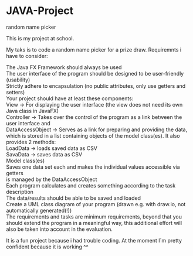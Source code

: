# JAVA-Project
random name picker

This is my project at school.

My taks is to code a random name picker for a prize draw.
Requiremnts i have to consider:

The Java FX Framework should always be used  
The user interface of the program should be designed to be user-friendly (usability)  
Strictly adhere to encapsulation (no public attributes, only use getters and setters)  
Your project should have at least these components:   
View -> For displaying the user interface (the view does not need its own Java class in JavaFX)  
Controller -> Takes over the control of the program as a link between the user interface and   
DataAccessObject -> Serves as a link for preparing and providing the data, which is stored in a list containing objects of the model class(es). It also provides 2 methods:  
LoadData -> loads saved data as CSV  
SavaData -> saves data as CSV  
Model class(es)   
Saves one data set each and makes the individual values accessible via getters  
is managed by the DataAccessObject  
Each program calculates and creates something according to the task description   
The data/results should be able to be saved and loaded  
Create a UML class diagram of your program (drawn e.g. with draw.io, not automatically generated(!))  
The requirements and tasks are minimum requirements, beyond that you should extend the program in a meaningful way, this additional effort will also be taken into account in the evaluation.  
 

It is a fun project because i had trouble coding.
At the moment I´m pretty confident because it is working ^^
